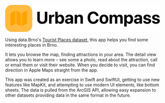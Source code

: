 ![banner](doc/banner.png)

Using data.Brno's [Tourist Places dataset](https://data.brno.cz/datasets/mestobrno::turistick%C3%A1-m%C3%ADsta-tourist-places/about), this app helps you find some interesting places in Brno.

It lets you browse the map, finding attractions in your area. The detail view allows you to learn more – see some a photo, read about the attraction, call or email them or visit their website. When you decide to visit, you can find direction in Apple Maps straight from the app.

This app was created as an exercise in Swift and SwiftUI, getting to use new features like MapKit, and attempting to use modern UI elements, like bottom sheets.
The data is pulled from the ArcGIS API, allowing easy expansion to other datasets providing data in the same format in the future.
